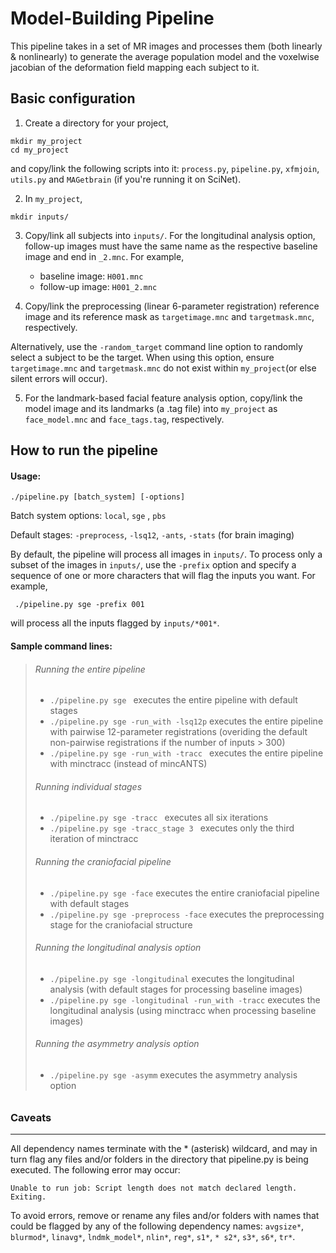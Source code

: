 Model-Building Pipeline
================================
This pipeline takes in a set of MR images and processes them (both linearly & nonlinearly) to generate the average 
population model and the voxelwise jacobian of the deformation field mapping each subject to it.

Basic configuration  
-------------------------
1. Create a directory for your project,
```
mkdir my_project
cd my_project
```
   and copy/link the following scripts into it: 
`process.py`, `pipeline.py`, `xfmjoin`, `utils.py` and `MAGetbrain` (if you're running it on SciNet).

2. In `my_project`, 
```
mkdir inputs/
```

3. Copy/link all subjects into `inputs/`. 
   For the longitudinal analysis option, follow-up images must have the same name as the respective baseline image and     end in `_2.mnc`. For example, 
    * baseline image:  `H001.mnc`
    * follow-up image:  `H001_2.mnc`		

4. Copy/link the preprocessing (linear 6-parameter registration) reference image and its reference mask as `targetimage.mnc` and `targetmask.mnc`, respectively. 

  Alternatively, use the `-random_target` command line option to randomly select a subject to be the target. When using this option, ensure `targetimage.mnc` and `targetmask.mnc` do not exist within `my_project`(or else silent errors will occur).

5. For the landmark-based facial feature analysis option, copy/link the model image and its landmarks (a .tag file) into `my_project` as `face_model.mnc` and `face_tags.tag`, respectively.


How to run the pipeline 
-------------------------
#### Usage: 
```
./pipeline.py [batch_system] [-options]
```
Batch system options: `local`, `sge` , `pbs`

Default stages: `-preprocess`, `-lsq12`, `-ants`, `-stats` (for brain imaging)

By default, the pipeline will process all images in `inputs/`. To process only a subset of the images in `inputs/`, use the `-prefix` option and specify a sequence of one or more characters that will flag the inputs you want. For example,

     ./pipeline.py sge -prefix 001 
will process all the inputs flagged by `inputs/*001*`.


#### Sample command lines:

> ###### Running the entire pipeline 
> * `./pipeline.py sge `                  executes the entire pipeline with default stages
> * `./pipeline.py sge -run_with -lsq12p` executes the entire pipeline with pairwise 12-parameter registrations (overiding the default non-pairwise registrations if the number of inputs > 300)
> * `./pipeline.py sge -run_with -tracc ` executes the entire pipeline with minctracc (instead of mincANTS)
>
>###### Running individual stages
> * `./pipeline.py sge -tracc ` executes all six iterations
> * `./pipeline.py sge -tracc_stage 3 ` executes only the third iteration of minctracc
>
>###### Running the craniofacial pipeline
> * `./pipeline.py sge -face` executes the entire craniofacial pipeline with default stages 
> * `./pipeline.py sge -preprocess -face` executes the preprocessing stage for the craniofacial structure 
>
>###### Running the longitudinal analysis option
>* `./pipeline.py sge -longitudinal` executes the longitudinal analysis (with default stages for processing baseline                                         images)
> * `./pipeline.py sge -longitudinal -run_with -tracc` executes the longitudinal analysis (using minctracc when processing baseline images)
>
>###### Running the asymmetry analysis option
> * `./pipeline.py sge -asymm` executes the asymmetry analysis option
>
>###### 
 


### Caveats 
-------------------

All dependency names terminate with the * (asterisk) wildcard, and may in turn flag any
files and/or folders in the directory that pipeline.py is being executed. The following error may occur:
    
    Unable to run job: Script length does not match declared length.
    Exiting.

To avoid errors, remove or rename any files and/or folders with names that could be flagged by 
any of the following dependency names: 
`avgsize*`, `blurmod*`, `linavg*`, `lndmk_model*`, `nlin*`, `reg*`, `s1*`, `* s2*`, `s3*`, `s6*`, `tr*`.
